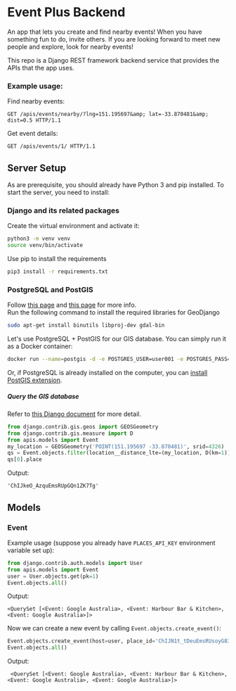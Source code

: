 # Event Plus Backend
An app that lets you create and find nearby events! When you have something fun to do, invite others. If you are looking forward to meet new people and explore, look for nearby events!

This repo is a Django REST framework backend service that provides the APIs that the app uses.

### Example usage:
Find nearby events:
```
GET /apis/events/nearby/?lng=151.195697&amp; lat=-33.870481&amp; dist=0.5 HTTP/1.1
```

Get event details:
```
GET /apis/events/1/ HTTP/1.1
```

## Server Setup
As are prerequisite, you should already have Python 3 and pip installed. To start the server, you need to install:

### Django and its related packages
Create the virtual environment and activate it:
```bash
python3 -m venv venv
source venv/bin/activate
```

Use pip to install the requirements
```bash
pip3 install -r requirements.txt
```

### PostgreSQL and PostGIS
Follow [this page](https://docs.djangoproject.com/en/3.0/ref/contrib/gis/install/geolibs/) and [this page](https://realpython.com/location-based-app-with-geodjango-tutorial/) for more info.  
Run the following command to install the required libraries for GeoDjango
```bash
sudo apt-get install binutils libproj-dev gdal-bin
```
Let's use PostgreSQL + PostGIS for our GIS database. You can simply run it as a Docker container:
```bash
docker run --name=postgis -d -e POSTGRES_USER=user001 -e POSTGRES_PASS=testpassword -e POSTGRES_DBNAME=gis -p 5432:5432 kartoza/postgis:9.6-2.4
```
Or, if PostgreSQL is already installed on the computer, you can [install PostGIS extension](http://www.bostongis.com/PrinterFriendly.aspx?content_name=postgis_tut01).

##### Query the GIS database
Refer to [this Django document](https://docs.djangoproject.com/en/3.0/ref/contrib/gis/db-api/#distance-lookups) for more detail.
```python
from django.contrib.gis.geos import GEOSGeometry
from django.contrib.gis.measure import D
from apis.models import Event
my_location = GEOSGeometry('POINT(151.195697 -33.870481)', srid=4326)
qs = Event.objects.filter(location__distance_lte=(my_location, D(km=1)))
qs[0].place
```
Output:
```
'ChIJkeO_AzquEmsRUpGQn1ZK7Tg'
```

## Models
### Event
Example usage (suppose you already have `PLACES_API_KEY` environment variable set up):

```python
from django.contrib.auth.models import User
from apis.models import Event
user = User.objects.get(pk=1)
Event.objects.all()
```

Output:
```
<QuerySet [<Event: Google Australia>, <Event: Harbour Bar & Kitchen>, <Event: Google Australia>]>
```

Now we can create a new event by calling `Event.objects.create_event()`:

```python
Event.objects.create_event(host=user, place_id='ChIJN1t_tDeuEmsRUsoyG83frY4')
Event.objects.all()
```

Output:
```
 <QuerySet [<Event: Google Australia>, <Event: Harbour Bar & Kitchen>, <Event: Google Australia>, <Event: Google Australia>]>
 ```
